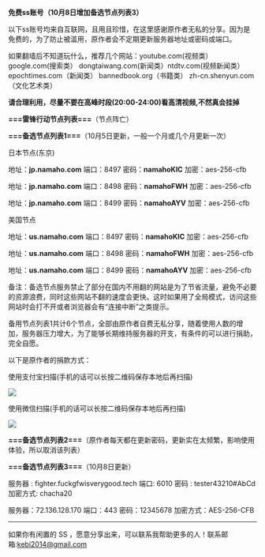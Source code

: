 **免费ss账号（10月8日增加备选节点列表3）**

以下ss账号均来自互联网，且用且珍惜，在这里感谢原作者无私的分享。因为是免费的，为了防止被滥用，原作者会不定期更新服务器地址或密码或端口。

如果翻墙后不知道玩什么，推荐几个网站：youtube.com(视频类）  google.com(搜索类）  dongtaiwang.com(新闻类）ntdtv.com(视频新闻类）
epochtimes.com（新闻类）
bannedbook.org（书籍类）
zh-cn.shenyun.com（文化艺术类）


**请合理利用，尽量不要在高峰时段(20:00-24:00)看高清视频,不然真会挂掉**

**===雷锋行动节点列表===**（节点阵亡）

**===备选节点列表1===**（10月5日更新，一般一个月或几个月更新一次）

日本节点(东京)

地址：**jp.namaho.com**
端口：8497
密码：**namahoKIC**
加密：aes-256-cfb

地址：**jp.namaho.com**
端口：8498
密码：**namahoFWH**
加密：aes-256-cfb

地址：**jp.namaho.com**
端口：8499
密码：**namahoAYV**
加密：aes-256-cfb

美国节点

地址：**us.namaho.com**
端口：8497
密码：**namahoKIC**
加密：aes-256-cfb

地址：**us.namaho.com**
端口：8498
密码：**namahoFWH**
加密：aes-256-cfb

地址：**us.namaho.com**
端口：8499
密码：**namahoAYV**
加密：aes-256-cfb

备注：备选节点服务禁止了部分在国内不用翻的网站是为了节省流量，避免不必要的资源浪费，同时这些网站不翻的速度会更快。这时如果用了全局模式，访问这些网站时会打不开或者浏览器会有“连接中断”之类提示。

备用节点列表1共计6个节点，全部由原作者自费无私分享，随着使用人数的增加，服务器压力增大，为了能够长期维持服务器的开支，有条件的可以进行捐助，完全自愿。

以下是原作者的捐款方式：

使用支付宝扫描(手机的话可以长按二维码保存本地后再扫描)

![](https://raw.githubusercontent.com/Alvin9999/pac2/master/支付11.jpg)


使用微信扫描(手机的话可以长按二维码保存本地后再扫描)

![](https://raw.githubusercontent.com/Alvin9999/pac2/master/支付22.png)

**===备选节点列表2===**（原作者每天都在更新密码，更新实在太频繁，影响使用体验，所以取消该列表）

**===备选节点列表3===**（10月8日更新）

服务器 : fighter.fuckgfwisverygood.tech
端口:  6010
密码 : tester43210#AbCd
加密方式: chacha20

服务器：72.136.128.170 
端口：443 
密码：12345678 
加密方式：AES-256-CFB


***

如果你有闲置的 SS ，愿意分享出来，可以联系我帮助更多的人！联系邮箱:kebi2014@gmail.com



